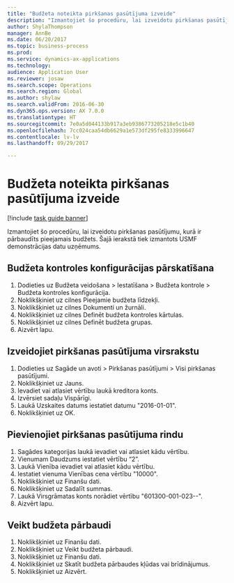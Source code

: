 ```yaml
--- 
title: "Budžeta noteikta pirkšanas pasūtījuma izveide"
description: "Izmantojiet šo procedūru, lai izveidotu pirkšanas pasūtījumu, kurā ir pārbaudīts pieejamais budžets."
author: ShylaThompson
manager: AnnBe
ms.date: 06/20/2017
ms.topic: business-process
ms.prod: 
ms.service: dynamics-ax-applications
ms.technology: 
audience: Application User
ms.reviewer: josaw
ms.search.scope: Operations
ms.search.region: Global
ms.author: shylaw
ms.search.validFrom: 2016-06-30
ms.dyn365.ops.version: AX 7.0.0
ms.translationtype: HT
ms.sourcegitcommit: 7e0a5d044133b917a3eb9386773205218e5c1b40
ms.openlocfilehash: 7cc024caa54db6629a1e573df295fe8333996647
ms.contentlocale: lv-lv
ms.lasthandoff: 09/29/2017

---
```

# <a name="create-a-purchase-order-governed-by-budget"></a>Budžeta noteikta pirkšanas pasūtījuma izveide

[!include [task guide banner](../../includes/task-guide-banner.md)]

Izmantojiet šo procedūru, lai izveidotu pirkšanas pasūtījumu, kurā ir pārbaudīts pieejamais budžets. Šajā ierakstā tiek izmantots USMF demonstrācijas datu uzņēmums.


## <a name="review-the-budget-control-configuration"></a>Budžeta kontroles konfigurācijas pārskatīšana
1. Dodieties uz Budžeta veidošana > Iestatīšana > Budžeta kontrole > Budžeta kontroles konfigurācija.
2. Noklikšķiniet uz cilnes Pieejamie budžeta līdzekļi.
3. Noklikšķiniet uz cilnes Dokumenti un žurnāli.
4. Noklikšķiniet uz cilnes Definēt budžeta kontroles kārtulas.
5. Noklikšķiniet uz cilnes Definēt budžeta grupas.
6. Aizvērt lapu.

## <a name="create-the-purchase-order-header"></a>Izveidojiet pirkšanas pasūtījuma virsrakstu
1. Dodieties uz Sagāde un avoti > Pirkšanas pasūtījumi > Visi pirkšanas pasūtījumi.
2. Noklikšķiniet uz Jauns.
3. Ievadiet vai atlasiet vērtību laukā kreditora konts.
4. Izvērsiet sadaļu Vispārīgi.
5. Laukā Uzskaites datums iestatiet datumu "2016-01-01".
6. Noklikšķiniet uz OK.

## <a name="add-a-purchase-order-line"></a>Pievienojiet pirkšanas pasūtījuma rindu
1. Sagādes kategorijas laukā ievadiet vai atlasiet kādu vērtību.
2. Vienumam Daudzums iestatiet vērtību “2”.
3. Laukā Vienība ievadiet vai atlasiet kādu vērtību.
4. Iestatiet vienuma Vienības cena vērtību "10000".
5. Noklikšķiniet uz Finanšu dati.
6. Noklikšķiniet uz Sadalīt summas.
7. Laukā Virsgrāmatas konts norādiet vērtību "601300-001-023--".
8. Aizvērt lapu.

## <a name="perform-budget-checking"></a>Veikt budžeta pārbaudi
1. Noklikšķiniet uz Finanšu dati.
2. Noklikšķiniet uz Veikt budžeta pārbaudi.
3. Noklikšķiniet uz Finanšu dati.
4. Noklikšķiniet uz Skatīt budžeta pārbaudes kļūdas vai brīdinājumus.
5. Noklikšķiniet uz Aizvērt.



